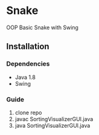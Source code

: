 # Snake

OOP Basic Snake with Swing

## Installation

### Dependencies 

* Java 1.8
* Swing

### Guide

1. clone repo
1. javac SortingVisualizerGUI.java
1. java SortingVisualizerGUI.java
